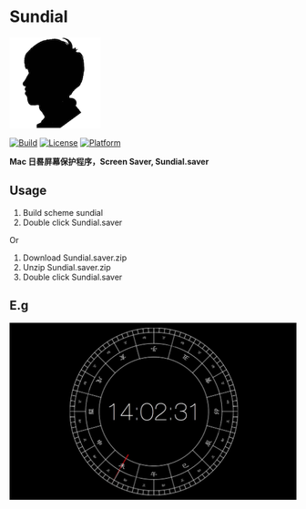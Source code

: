 # Sundial

[![CI Logo](https://raw.githubusercontent.com/wangweicheng7/resource/master/logo.png)](https://github.com/wangweicheng7)

[![Build](https://img.shields.io/teamcity/codebetter/bt428.svg)](https://img.shields.io/teamcity/codebetter/bt428.svg)
[![License](https://img.shields.io/github/license/mashape/apistatus.svg)](https://github.com/wangweicheng7/PWImageNet)
[![Platform](https://img.shields.io/badge/platform-Mac-green.svg)](https://baidu.com)

**Mac 日晷屏幕保护程序，Screen Saver, Sundial.saver**

## Usage
1. Build scheme sundial
2. Double click Sundial.saver

Or

1. Download Sundial.saver.zip
2. Unzip Sundial.saver.zip
3. Double click Sundial.saver

## E.g

![](./Example/example.png)
